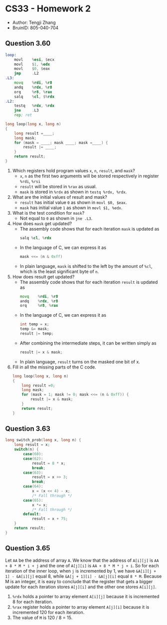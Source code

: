 # CS33 - Homework 2
- Author: Tengji Zhang
- BruinID: 805-040-704

## Question 3.60

```asm
loop:
    movl    %esi, $ecx
    movl    $1, %edx
    movl    $0, $eax
    jmp     .L2
.L3:
    movq    %rdi, %r8
    andq    %rdx, %r8
    orq     %r8, %rax
    salq    %cl, $%rdx
.L2:
    testq   %rdx, %rdx
    jne     .L3
    rep; ret
```

```c
long loop(long x, long n)
{
    long result =____;
    long mask;
    for (mask = ____; mask ____; mask =____) {
        result |= ____;
    }
    return result;
}
```

1. Which registers hold program values `x`, `n`, `result`, and `mask`?
    - `x`, `n` as the first two arguments will be stored respectively in register `%rdi`, `%rsi`
    - `result` will be stored in `%rax` as usual. 
    - `mask` is stored in `%rdx` as shown in `testq %rdx, %rdx`.
1. What are the initial values of result and mask?
    - `result` has initial value `0` as shown in `movl $0, $eax`.
    - `mask` has initial value `1` as shown in `movl $1, %edx`.
1. What is the test condition for `mask`?
    - Not equal to `0` as shown in `jne .L3`.
1. How does `mask` get updated?
    - The assembly code shows that for each iteration `mask` is updated as
        ```asm
        salq %cl, %rdx
        ```
    - In the language of C, we can express it as 
        ```c 
        mask <<= (n & 0xff)
        ```
    - In plain language, `mask` is shifted to the left by the amount of `%cl`, which is the least significant byte of `n`.
1. How does result get updated?
    - The assembly code shows that for each iteration `result` is updated as
        ```asm
        movq    %rdi, %r8
        andq    %rdx, %r8
        orq     %r8, %rax
        ```
    - In the language of C, we can express it as
        ```c
        int temp = x;
        temp &= mask;
        result |= temp;
        ```
    - After combining the intermediate steps, it can be written simply as
        ```c
        result |= x & mask;
        ```
    - In plain language, `result` turns on the masked one bit of x.
1. Fill in all the missing parts of the C code.
    ```c
    long loop(long x, long n)
    {
        long result =0;
        long mask;
        for (mask = 1; mask != 0; mask <<= (n & 0xff)) {
            result |= x & mask;
        }
        return result;
    }
    ```

## Question 3.63
```c
long switch_prob(long x, long n) {
    long result = x;
    switch(n) {
        case(60):
        case(62):
            result = 8 * x;
            break;
        case(63):
            result = x >> 3;
            break;
        case(64):
            x = (x << 4) - x;
            /* Fall through */
        case(65):
            x *= x;
            /* Fall through */
        default:
            result = x + 75;
    }
    return result;
}
```

## Question 3.65
Let `AA` be the address of array `A`. We know that the address of `A[i][j]` is `AA + 8 * M * i + j` and the one of `A[j][i]` is `AA + 8 * M * j + i`. So for each iteration of the inner loop, when `j` is incremented by 1, we have `&A[i][j + 1] - &A[i][j]` equal 8, while `&A[j + 1][i] - &A[j][i]` equal `8 * M`. Because M is an integer, it is easy to conclude that the register that gets a bigger update for each iteration stores `A[j][i]` and the other one stores `A[i][j]`.

1. `%rdx` holds a pointer to array element `A[i][j]` because it is incremented 8 for each iteration.
1. `%rax` register holds a pointer to array element `A[j][i]` because it is incremented 120 for each iteration.
1. The value of `M` is 120 / 8 = 15.